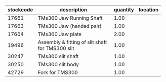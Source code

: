 |stockcode|description|quantity|location|
|---------|-----------|--------|--------|
|17661|TMs300 Jaw Running Shaft|1.00||
|17663|TMs300 Jaw (handed pair)|1.00||
|17664|TMs300 Jaw plate|2.00||
|19496|Assembly & fitting of slit shaft for TMS300 slit|1.00||
|30247|TMs300 slit shaft|1.00||
|30250|TMs300 slit body|1.00||
|42729|Fork for TMS300|1.00||

